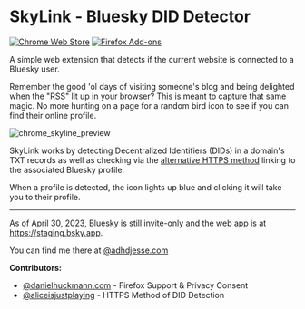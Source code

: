 # SkyLink - Bluesky DID Detector

[![Chrome Web Store](https://img.shields.io/chrome-web-store/v/aflpfginfpjhanhkmdpohpggpolfopmb)](https://chrome.google.com/webstore/detail/skylink-bluesky-did-detector/aflpfginfpjhanhkmdpohpggpolfopmb)
[![Firefox Add-ons](https://img.shields.io/amo/v/skylink-bluesky-did-detector)](https://addons.mozilla.org/en-US/firefox/addon/skylink-bluesky-did-detector)

A simple web extension that detects if the current website is connected to a Bluesky user.

Remember the good 'ol days of visiting someone's blog and being delighted when the "RSS" lit up in your browser? This is meant to capture that same magic. No more hunting on a page for a random bird icon to see if you can find their online profile.

![chrome_skyline_preview](https://user-images.githubusercontent.com/8367129/235382697-aedfda18-aab3-477b-b59c-c12cdd33bf9b.png)

SkyLink works by detecting Decentralized Identifiers (DIDs) in a domain's TXT records as well as checking via the [alternative HTTPS method](https://psky.app/profile/emily.bsky.team/post/3juuaipn3q424) linking to the associated Bluesky profile.

When a profile is detected, the icon lights up blue and clicking it will take you to their profile.

---

As of April 30, 2023, Bluesky is still invite-only and the web app is at https://staging.bsky.app.

You can find me there at [@adhdjesse.com](https://staging.bsky.app/profile/adhdjesse.com)

**Contributors:**

- [@danielhuckmann.com](https://staging.bsky.app/profile/danielhuckmann.com) - Firefox Support & Privacy Consent
- [@aliceisjustplaying](https://staging.bsky.app/profile/alice.bsky.sh) - HTTPS Method of DID Detection
